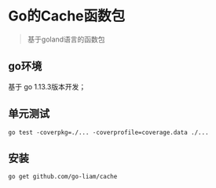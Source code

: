# Go的Cache函数包

> 基于goland语言的函数包

## go环境

基于 go 1.13.3版本开发；

## 单元测试

```shell script
go test -coverpkg=./... -coverprofile=coverage.data ./...
```

## 安装

```shell
go get github.com/go-liam/cache
```
